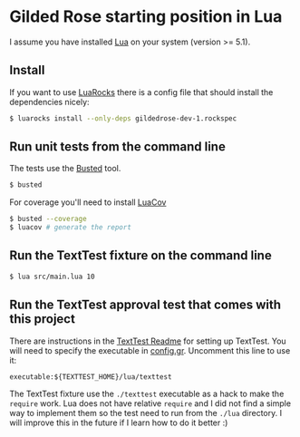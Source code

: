 # Gilded Rose starting position in Lua

I assume you have installed [Lua](https://lua.org/start.html) on your system (version >= 5.1).

## Install

If you want to use [LuaRocks](https://luarocks.org/) there is a config file that should install the dependencies nicely:

```sh
$ luarocks install --only-deps gildedrose-dev-1.rockspec
```

## Run unit tests from the command line

The tests use the [Busted](https://github.com/lunarmodules/busted) tool.

```sh
$ busted
```

For coverage you'll need to install [LuaCov](https://github.com/lunarmodules/luacov)

```sh
$ busted --coverage
$ luacov # generate the report
```

## Run the TextTest fixture on the command line

```sh
$ lua src/main.lua 10
```

## Run the TextTest approval test that comes with this project

There are instructions in the [TextTest Readme](../texttests/README.md) for setting up TextTest.
You will need to specify the executable in [config.gr](../texttests/config.gr).
Uncomment this line to use it:

```
executable:${TEXTTEST_HOME}/lua/texttest
```

The TextTest fixture use the `./texttest` executable as a hack to make the `require` work.
Lua does not have relative `require` and I did not find a simple way to implement them so the test need to run from the `./lua` directory.
I will improve this in the future if I learn how to do it better :)
